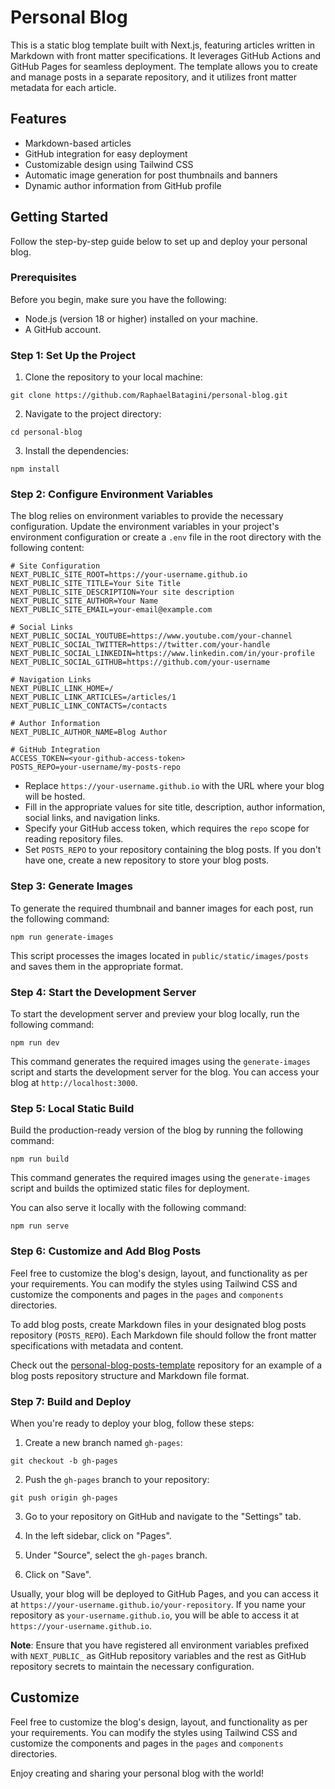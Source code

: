 # Personal Blog

This is a static blog template built with Next.js, featuring articles written in Markdown with front matter specifications. It leverages GitHub Actions and GitHub Pages for seamless deployment. The template allows you to create and manage posts in a separate repository, and it utilizes front matter metadata for each article.

## Features

- Markdown-based articles
- GitHub integration for easy deployment
- Customizable design using Tailwind CSS
- Automatic image generation for post thumbnails and banners
- Dynamic author information from GitHub profile

## Getting Started

Follow the step-by-step guide below to set up and deploy your personal blog.

### Prerequisites

Before you begin, make sure you have the following:

- Node.js (version 18 or higher) installed on your machine.
- A GitHub account.

### Step 1: Set Up the Project

1. Clone the repository to your local machine:

```shell
git clone https://github.com/RaphaelBatagini/personal-blog.git
```

2. Navigate to the project directory:

```shell
cd personal-blog
```

3. Install the dependencies:

```shell
npm install
```

### Step 2: Configure Environment Variables

The blog relies on environment variables to provide the necessary configuration. Update the environment variables in your project's environment configuration or create a `.env` file in the root directory with the following content:

```shell
# Site Configuration
NEXT_PUBLIC_SITE_ROOT=https://your-username.github.io
NEXT_PUBLIC_SITE_TITLE=Your Site Title
NEXT_PUBLIC_SITE_DESCRIPTION=Your site description
NEXT_PUBLIC_SITE_AUTHOR=Your Name
NEXT_PUBLIC_SITE_EMAIL=your-email@example.com

# Social Links
NEXT_PUBLIC_SOCIAL_YOUTUBE=https://www.youtube.com/your-channel
NEXT_PUBLIC_SOCIAL_TWITTER=https://twitter.com/your-handle
NEXT_PUBLIC_SOCIAL_LINKEDIN=https://www.linkedin.com/in/your-profile
NEXT_PUBLIC_SOCIAL_GITHUB=https://github.com/your-username

# Navigation Links
NEXT_PUBLIC_LINK_HOME=/
NEXT_PUBLIC_LINK_ARTICLES=/articles/1
NEXT_PUBLIC_LINK_CONTACTS=/contacts

# Author Information
NEXT_PUBLIC_AUTHOR_NAME=Blog Author

# GitHub Integration
ACCESS_TOKEN=<your-github-access-token>
POSTS_REPO=your-username/my-posts-repo
```

- Replace `https://your-username.github.io` with the URL where your blog will be hosted.
- Fill in the appropriate values for site title, description, author information, social links, and navigation links.
- Specify your GitHub access token, which requires the `repo` scope for reading repository files.
- Set `POSTS_REPO` to your repository containing the blog posts. If you don't have one, create a new repository to store your blog posts.

### Step 3: Generate Images

To generate the required thumbnail and banner images for each post, run the following command:

```shell
npm run generate-images
```

This script processes the images located in `public/static/images/posts` and saves them in the appropriate format.

### Step 4: Start the Development Server

To start the development server and preview your blog locally, run the following command:

```shell
npm run dev
```

This command generates the required images using the `generate-images` script and starts the development server for the blog. You can access your blog at `http://localhost:3000`.
### Step 5: Local Static Build

Build the production-ready version of the blog by running the following command:

```shell
npm run build
```

This command generates the required images using the `generate-images` script and builds the optimized static files for deployment.

You can also serve it locally with the following command:

```
npm run serve
```

### Step 6: Customize and Add Blog Posts

Feel free to customize the blog's design, layout, and functionality as per your requirements. You can modify the styles using Tailwind CSS and customize the components and pages in the `pages` and `components` directories.

To add blog posts, create Markdown files in your designated blog posts repository (`POSTS_REPO`). Each Markdown file should follow the front matter specifications with metadata and content.

Check out the [personal-blog-posts-template](https://github.com/RaphaelBatagini/personal-blog-posts-template) repository for an example of a blog posts repository structure and Markdown file format.

### Step 7: Build and Deploy

When you're ready to deploy your blog, follow these steps:

1. Create a new branch named `gh-pages`:

```shell
git checkout -b gh-pages
```

2. Push the `gh-pages` branch to your repository:

```shell
git push origin gh-pages
```

3. Go to your repository on GitHub and navigate to the "Settings" tab.

4. In the left sidebar, click on "Pages".

5. Under "Source", select the `gh-pages` branch.

6. Click on "Save".

Usually, your blog will be deployed to GitHub Pages, and you can access it at `https://your-username.github.io/your-repository`. If you name your repository as `your-username.github.io`, you will be able to access it at `https://your-username.github.io`.

**Note**: Ensure that you have registered all environment variables prefixed with `NEXT_PUBLIC_` as GitHub repository variables and the rest as GitHub repository secrets to maintain the necessary configuration.

## Customize

Feel free to customize the blog's design, layout, and functionality as per your requirements. You can modify the styles using Tailwind CSS and customize the components and pages in the `pages` and `components` directories.

Enjoy creating and sharing your personal blog with the world!